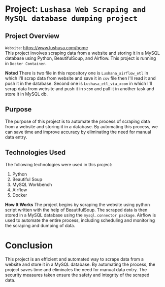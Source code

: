 # Project: `Lushasa Web Scraping and MySQL database dumping project`

## Project Overview
`Website`: https://www.lushusa.com/home </br>
This project involves scraping data from a website and storing it in a MySQL database using Python,  BeautifulSoup, and Airflow. This project is running in `Docker Container`.

**Noted**
There is two file in this repository one is `Lushana_airflow_etl` in which I'll scrap data from website and save it in `csv` file then I'll read it and push it in the database. Second one is `Lushasa_etl_via_xcom` in which I'll scrap data from website and push it in `xcom` and pull it in another task and store it in MySQL db.


## Purpose
The purpose of this project is to automate the process of scraping data from a website and storing it in a database. By automating this process, we can save time and improve accuracy by eliminating the need for manual data entry.

## Technologies Used
The following technologies were used in this project:

1. Python
2. Beautiful Soup
3. MySQL Workbench
4. Airflow
5. Docker

**How It Works**
The project begins by scraping the website using python script written with the help of BeautifulSoup. The scraped data is then stored in a MySQL database using the `mysql.connector package`. Airflow is used to automate the entire process, including scheduling and monitoring the scraping and dumping of data.

# Conclusion
This project is an efficient and automated way to scrape data from a website and store it in a MySQL database. By automating the process, the project saves time and eliminates the need for manual data entry. The security measures taken ensure the safety and integrity of the scraped data.